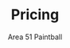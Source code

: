 ---
title: Pricing
description: "Area 51 Paintball has a variety of pricing packages for all groups, parties, and individuals."
author: Area 51 Paintball
publishDate: 2021-12-19
layout: pricing
pricing:
    - name: "Ultimate Party Package"
      price: 350
      includes: 
          - Ten all day passes
          - Ten sets of rental equipment
          - Ten sets of safety equipment
          - All the air you can use
          - 500 paintballs per player
      extras: $35 per each additional person
      description: "Ultimate Party Package! This pays for the first 10 players, add $35 for each additional player. Recommended for Birthday parties and large groups. Schedule your event on one of our many \"WALK ON\" days. (Check events page for dates) Groups with 12 or more players may schedule private games at 9:00am to 12:00 before regular play starts. $10 extra for morning groups to play the rest of the day."
      animate: false
    - name: "Regular Party Package"
      price: 250
      includes: 
          - Six all day passes
          - Six sets of rental equipment
          - Six sets of safety equipment
          - All the air you can use
          - 500 rounds of paintballs
      extras: $35 per each additional person
      description: "Add on Player is $35 each. This gives you the full rental package of A Paintball Mask, A Paintball Marker, A Pod Pack with 2 Pods, 500 rounds of Paintballs, Field Pass and All Day Air. Please list the group name when you book your event"
      animate: true
    - name: "Area 51 Full Rental"
      price: 45
      includes: 
          - Paintball mask
          - A pod pack with 2 pods
          - 500 rounds of paintballs
          - Field pass and all day air
      extras: $10 to rent a paintball marker
      description: "Full Rental Registration includes: A Paintball Mask, A Pod Pack with 2 Pods, 500 rounds of Paintballs, Field Pass and All Day Air all for only $45."
      animate: true
    - name: "D3FY"
      price: 50
      includes: 
          - Rounded for accurate shooting
          - Good all around quality
          - 68 caliber eco friendly
          - Tournament or weekender
          - Easy to clean up
      extras: 
      description: "2000 Rounds. Robust, Recycled Shell Peg Fill Camo Box."
      animate: true
    - name: "Bring Your Own Equipment"
      price: 15
      includes: 
          - Field Fee
      extras: $10 for all day High Pressure Air, $15 for all day CO2
      description: "Save money by bringing your own equipment"
      animate: true
---